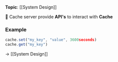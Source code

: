 **Topic**: [[System Design]]

📌 Cache server provide **API's** to interact with **Cache**
### Example

```js
cache.set("my_key", "value", 3600seconds)
cache.get("my_key")
```

→ [[System Design]]